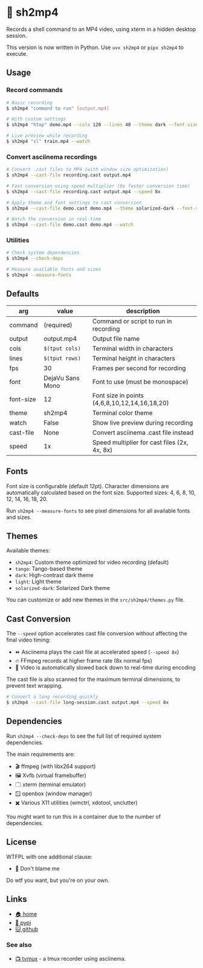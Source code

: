 # 🎥 sh2mp4

Records a shell command to an MP4 video, using xterm in a hidden desktop session.

This version is now written in Python. Use `uvx sh2mp4` or `pipx sh2mp4` to execute.

## Usage

### Record commands
```bash
# Basic recording
$ sh2mp4 "command to run" [output.mp4]

# With custom settings
$ sh2mp4 "htop" demo.mp4 --cols 120 --lines 40 --theme dark --font-size 14

# Live preview while recording
$ sh2mp4 "sl" train.mp4 --watch
```

### Convert asciinema recordings
```bash
# Convert .cast files to MP4 (with window size optimization)
$ sh2mp4 --cast-file recording.cast output.mp4

# Fast conversion using speed multiplier (8x faster conversion time)
$ sh2mp4 --cast-file recording.cast output.mp4 --speed 8x

# Apply theme and font settings to cast conversion
$ sh2mp4 --cast-file demo.cast demo.mp4 --theme solarized-dark --font-size 16

# Watch the conversion in real-time
$ sh2mp4 --cast-file demo.cast demo.mp4 --watch
```

### Utilities
```bash
# Check system dependencies
$ sh2mp4 --check-deps

# Measure available fonts and sizes
$ sh2mp4 --measure-fonts
```

## Defaults

| arg       | value            | description                                   |
| --------- | ---------------- | --------------------------------------------- |
| command   | (required)       | Command or script to run in recording         |
| output    | output.mp4       | Output file name                              |
| cols      | `$(tput cols)`   | Terminal width in characters                  |
| lines     | `$(tput rows)`   | Terminal height in characters                 |
| fps       | 30               | Frames per second for recording               |
| font      | DejaVu Sans Mono | Font to use (must be monospace)               |
| font-size | 12               | Font size in points (4,6,8,10,12,14,16,18,20) |
| theme     | sh2mp4           | Terminal color theme                          |
| watch     | False            | Show live preview during recording            |
| cast-file | None             | Convert asciinema .cast file instead          |
| speed     | 1x               | Speed multiplier for cast files (2x, 4x, 8x)  |

## Fonts

Font size is configurable (default 12pt). Character dimensions are automatically
calculated based on the font size. Supported sizes: 4, 6, 8, 10, 12, 14, 16, 18,
20.

Run `sh2mp4 --measure-fonts` to see pixel dimensions for all available fonts and
sizes.

## Themes

Available themes:
- `sh2mp4`: Custom theme optimized for video recording (default)
- `tango`: Tango-based theme
- `dark`: High-contrast dark theme
- `light`: Light theme
- `solarized-dark`: Solarized Dark theme

You can customize or add new themes in the `src/sh2mp4/themes.py` file.

## Cast Conversion

The `--speed` option accelerates cast file conversion without affecting the final
video timing:

* ⏩ Asciinema plays the cast file at accelerated speed (`--speed 8x`)
* 🔥 FFmpeg records at higher frame rate (8x normal fps)
* 🧙 Video is automatically slowed back down to real-time during encoding

The cast file is also scanned for the maximum terminal dimensions, to prevent
text wrapping.

```bash
# Convert a long recording quickly
$ sh2mp4 --cast-file long-session.cast output.mp4 --speed 8x
```

## Dependencies

Run `sh2mp4 --check-deps` to see the full list of required system dependencies.

The main requirements are:

* 🎬 ffmpeg (with libx264 support)
* 🖼️ Xvfb (virtual framebuffer)
* 🗔 xterm (terminal emulator)
* 🪟 openbox (window manager)
* ✖️ Various X11 utilities (wmctrl, xdotool, unclutter)

You might want to run this in a container due to the number of dependencies.

## License

WTFPL with one additional clause:

* 🛑 Don't blame me

Do wtf you want, but you're on your own.

## Links

* [🏠 home](https://bitplane.net/dev/python/sh2mp4)
* [🐍 pypi](https://pypi.org/project/sh2mp4)
* [🐱 github](https://github.com/bitplane/sh2mp4)

### See also

* [📺 tvmux](https://bitplane.net/dev/sh/tvmux) -
  a tmux recorder using asciinema.

